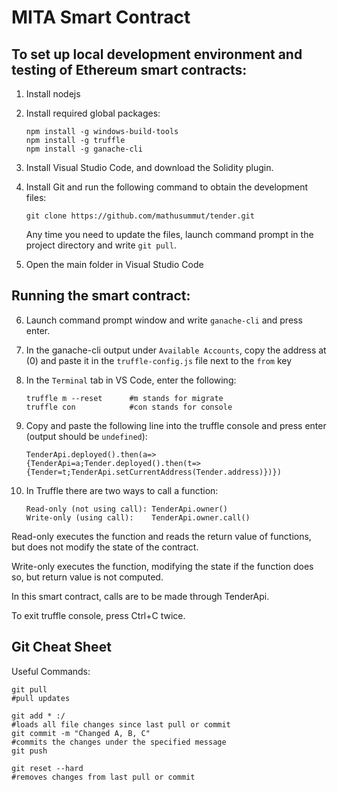 # MITA Smart Contract

## To set up local development environment and testing of Ethereum smart contracts:

1. Install nodejs

2. Install required global packages:

       npm install -g windows-build-tools
       npm install -g truffle
       npm install -g ganache-cli

3. Install Visual Studio Code, and download the Solidity plugin.

4. Install Git and run the following command to obtain the development files:

       git clone https://github.com/mathusummut/tender.git
	
	Any time you need to update the files, launch command prompt in the project directory and write `git pull`.

5. Open the main folder in Visual Studio Code

## Running the smart contract:

6. Launch command prompt window and write `ganache-cli` and press enter.

7. In the ganache-cli output under `Available Accounts`, copy the address at (0) and paste it in the `truffle-config.js` file next to the `from` key

8. In the `Terminal` tab in VS Code, enter the following:

       truffle m --reset      #m stands for migrate
       truffle con            #con stands for console

9. Copy and paste the following line into the truffle console and press enter (output should be `undefined`):

       TenderApi.deployed().then(a=>{TenderApi=a;Tender.deployed().then(t=>{Tender=t;TenderApi.setCurrentAddress(Tender.address)})})

10. In Truffle there are two ways to call a function:

        Read-only (not using call): TenderApi.owner()
        Write-only (using call):    TenderApi.owner.call()

Read-only executes the function and reads the return value of functions, but does not modify the state of the contract.

Write-only executes the function, modifying the state if the function does so, but return value is not computed.

In this smart contract, calls are to be made through TenderApi.

To exit truffle console, press Ctrl+C twice.

## Git Cheat Sheet

Useful Commands:

    git pull                                                                #pull updates

    git add * :/                                                            #loads all file changes since last pull or commit
    git commit -m "Changed A, B, C"                                         #commits the changes under the specified message
    git push

    git reset --hard                                                        #removes changes from last pull or commit